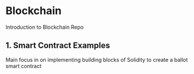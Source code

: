 # Blockchain
Introduction to Blockchain Repo

## 1. Smart Contract Examples

Main focus in on implementing building blocks of Solidity to create a ballot smart contract
